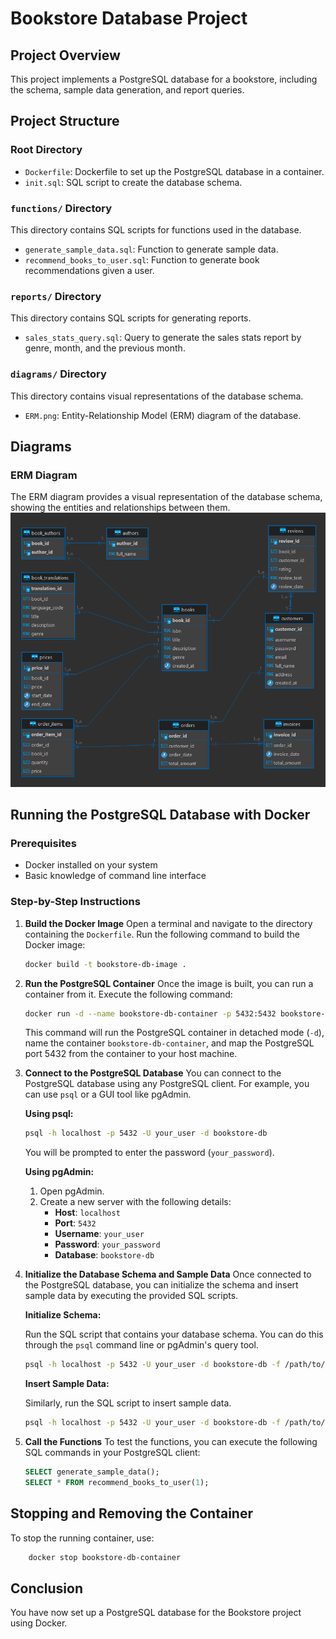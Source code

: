 # Bookstore Database Project

## Project Overview
This project implements a PostgreSQL database for a bookstore, including the schema, sample data generation, and report queries.

## Project Structure

### Root Directory
- `Dockerfile`: Dockerfile to set up the PostgreSQL database in a container.
- `init.sql`: SQL script to create the database schema.

### `functions/` Directory
This directory contains SQL scripts for functions used in the database.
- `generate_sample_data.sql`: Function to generate sample data.
- `recommend_books_to_user.sql`: Function to generate book recommendations given a user.

### `reports/` Directory
This directory contains SQL scripts for generating reports.
- `sales_stats_query.sql`: Query to generate the sales stats report by genre, month, and the previous month.

### `diagrams/` Directory
This directory contains visual representations of the database schema.
- `ERM.png`: Entity-Relationship Model (ERM) diagram of the database.

## Diagrams

### ERM Diagram
The ERM diagram provides a visual representation of the database schema, showing the entities and relationships between them.
![ERM Diagram](diagrams/ERM.png)

## Running the PostgreSQL Database with Docker

### Prerequisites
- Docker installed on your system
- Basic knowledge of command line interface

### Step-by-Step Instructions

1. **Build the Docker Image**
   Open a terminal and navigate to the directory containing the `Dockerfile`. Run the following command to build the Docker image:

    ```sh
    docker build -t bookstore-db-image .
    ```

3. **Run the PostgreSQL Container**
   Once the image is built, you can run a container from it. Execute the following command:

    ```sh
    docker run -d --name bookstore-db-container -p 5432:5432 bookstore-db-image
    ```

   This command will run the PostgreSQL container in detached mode (`-d`), name the container `bookstore-db-container`, and map the PostgreSQL port 5432 from the container to your host machine.

4. **Connect to the PostgreSQL Database**
   You can connect to the PostgreSQL database using any PostgreSQL client. For example, you can use `psql` or a GUI tool like pgAdmin.

   **Using psql:**

    ```sh
    psql -h localhost -p 5432 -U your_user -d bookstore-db
    ```

   You will be prompted to enter the password (`your_password`).

   **Using pgAdmin:**

    1. Open pgAdmin.
    2. Create a new server with the following details:
       - **Host**: `localhost`
       - **Port**: `5432`
       - **Username**: `your_user`
       - **Password**: `your_password`
       - **Database**: `bookstore-db`

5. **Initialize the Database Schema and Sample Data**
   Once connected to the PostgreSQL database, you can initialize the schema and insert sample data by executing the provided SQL scripts.

   **Initialize Schema:**

    Run the SQL script that contains your database schema. You can do this through the `psql` command line or pgAdmin's query tool.

    ```sh
    psql -h localhost -p 5432 -U your_user -d bookstore-db -f /path/to/init.sql
    ```

   **Insert Sample Data:**

    Similarly, run the SQL script to insert sample data.

    ```sh
    psql -h localhost -p 5432 -U your_user -d bookstore-db -f /path/to/functions/generate_sample_data.sql
    ```

6. **Call the Functions**
   To test the functions, you can execute the following SQL commands in your PostgreSQL client:

    ```sql
    SELECT generate_sample_data();
    SELECT * FROM recommend_books_to_user(1);
    ```

## Stopping and Removing the Container

To stop the running container, use:

```sh
    docker stop bookstore-db-container
```
## Conclusion
You have now set up a PostgreSQL database for the Bookstore project using Docker.